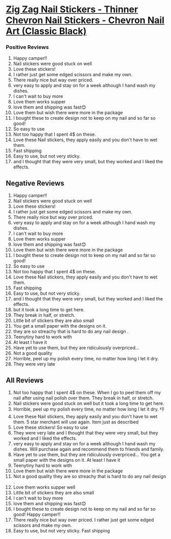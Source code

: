 # [Zig Zag Nail Stickers - Thinner Chevron Nail Stickers - Chevron Nail Art (Classic Black)](https://products.checkmycream.com/products/Zig-Zag-Nail-Stickers-Thinner-Chevron-Nail-Stickers-Chevron-Nail-Art-(Classic-Black).html)

### Positive Reviews

<ol>
      <li>Happy camper!!</li>
      <li>Nail stickers were good stuck on well</li>
      <li>Love these stickers!</li>
      <li>I rather just get some edged scissors and make my own.</li>
      <li>There really nice but way over priced.</li>
      <li>very easy to apply and stay on for a week although I hand wash my dishes.</li>
      <li>I can&#x27;t wait to buy more</li>
      <li>Love them works supper</li>
      <li>love them and shipping was fast😊</li>
      <li>Love them but wish there were more in the package</li>
      <li>I bought these to create design not to keep on my nail and so far so good!  </li>
      <li>So easy to use</li>
      <li>Not too happy that I spent 4$ on these.</li>
      <li>Love these Nail stickers, they apply easily and you don&#x27;t have to wet them.</li>
      <li>Fast shipping</li>
      <li>Easy to use, but not very sticky.</li>
      <li>and I thought that they were very small, but they worked and I liked the effects.</li>
</ol>


<h2>Negative Reviews</h2>
<ol>
<li> Happy camper!!</li>
<li> Nail stickers were good stuck on well</li>
<li> Love these stickers!</li>
<li> I rather just get some edged scissors and make my own.</li>
<li> There really nice but way over priced.</li>
<li> very easy to apply and stay on for a week although I hand wash my dishes.</li>
<li> I can&#x27;t wait to buy more</li>
<li> Love them works supper</li>
<li> love them and shipping was fast😊</li>
<li> Love them but wish there were more in the package</li>
<li> I bought these to create design not to keep on my nail and so far so good!  </li>
<li> So easy to use</li>
<li> Not too happy that I spent 4$ on these.</li>
<li> Love these Nail stickers, they apply easily and you don&#x27;t have to wet them.</li>
<li> Fast shipping</li>
<li> Easy to use, but not very sticky.</li>
<li> and I thought that they were very small, but they worked and I liked the effects.</li>
<li> but it took a long time to get here.</li>
<li> They break in half, or stretch.</li>
<li> Little bit of stickers they are also small</li>
<li> You get a small paper with the designs on it.</li>
<li> they are so streachy that is hard to do any nail design .</li>
<li> Teenytiny hard to work with</li>
<li> At least I have it</li>
<li> Have yet to use them, but they are ridiculously overpriced...</li>
<li> Not a good quality  </li>
<li> Horrible, peel up my polish every time, no matter how long I let it dry.</li>
<li> They were very late</li>
</ol>

<h2>All Reviews</h2>

<ol>
    <li> Not too happy that I spent 4$ on these. When I go to peel them off my nail after using nail polish over them. They break in half, or stretch.</li>
    <li> Nail stickers were good stuck on well but it took a long time to get here.</li>
    <li> Horrible, peel up my polish every time, no matter how long I let it dry. 👎</li>
    <li> Love these Nail stickers, they apply easily and you don&#x27;t have to wet them. 5 star merchant will use again. Item just as described</li>
    <li> Love these stickers! So easy to use</li>
    <li> They were very late and I thought that they were very small, but they worked and I liked the effects.</li>
    <li> very easy to apply and stay on for a week although I hand wash my dishes. Will purchase again and recommend them to friends and family.</li>
    <li> Have yet to use them, but they are ridiculously overpriced... You get a small paper with the designs on it. At least I have it</li>
    <li> Teenytiny hard to work with</li>
    <li> Love them but wish there were more in the package</li>
    <li> Not a good quality  they are so streachy that is hard to do any nail design .</li>
    <li> Love them works supper well</li>
    <li> Little bit of stickers they are also small</li>
    <li> I can&#x27;t wait to buy more</li>
    <li> love them and shipping was fast😊</li>
    <li> I bought these to create design not to keep on my nail and so far so good!  Happy camper!!</li>
    <li> There really nice but way over priced. I rather just get some edged scissors and make my own.</li>
    <li> Easy to use, but not very sticky. Fast shipping</li>
</ol>




